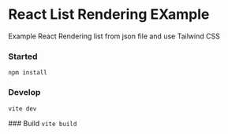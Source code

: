# React List Rendering EXample

Example React Rendering list from json file and use Tailwind CSS

### Started

`npm install`

### Develop

`vite dev`

### Build
`vite build`
